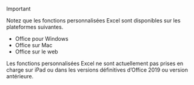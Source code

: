 > [!IMPORTANT]
> Notez que les fonctions personnalisées Excel sont disponibles sur les plateformes suivantes.
>
> - Office pour Windows
> - Office sur Mac
> - Office sur le web
>
> Les fonctions personnalisées Excel ne sont actuellement pas prises en charge sur iPad ou dans les versions définitives d’Office 2019 ou version antérieure.
